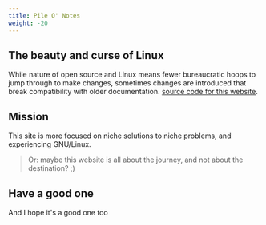 ```yaml
---
title: Pile O' Notes
weight: -20
---
```


## The beauty and curse of Linux

While nature of open source and Linux means fewer bureaucratic hoops to jump through to make changes, sometimes changes are introduced that break compatibility with older documentation. [source code for this website](https://github.com/csmertx/csmertx.github.io/tree/main/content).

## Mission

This site is more focused on niche solutions to niche problems, and experiencing GNU/Linux.

> Or: maybe this website is all about the journey, and not about the destination? ;)

## Have a good one

And I hope it's a good one too

